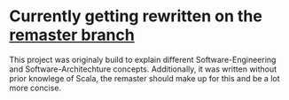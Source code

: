 # Currently getting rewritten on the [remaster branch](https://github.com/VoigtSebastian/de.htwg.se.Gladiators/tree/remaster)

This project was originaly build to explain different Software-Engineering and Software-Architechture concepts.
Additionally, it was written without prior knowlege of Scala, the remaster should make up for this and be a lot more concise.
